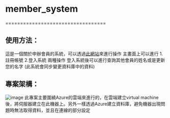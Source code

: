 # member_system
==================================
## 使用方法：
這是一個關於申辦會員的系統，可以透過[此網站](http://20.24.70.9:3000)來進行操作
主畫面上可以進行 1.註冊帳號 2.登入系統 兩種操作
登入系統後可以進行查詢其他會員的姓名或是更新您的名字
(此系統會同步變更資料庫中的資料)

## 專案架構：
![image](https://user-images.githubusercontent.com/99674906/167289207-6aa5153b-fdb6-4787-8340-6b91f4675e72.png)
此專案主要圍繞Azure的雲端來進行的，在雲端建立virtual machine後，將伺服器建立在此機器上。另外一樣透過Azure建立資料庫，避免機器出現問題時無法取得資料，並且在連線的部分設定
